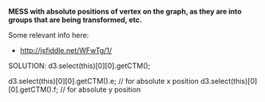 **MESS with absolute positions of vertex on the graph, as they are into groups that are being transformed, etc.**

Some relevant info here:

- http://jsfiddle.net/WFwTg/1/

SOLUTION:
d3.select(this)[0][0].getCTM();

d3.select(this)[0][0].getCTM().e;       // for absolute x position
d3.select(this)[0][0].getCTM().f;       // for absolute y position